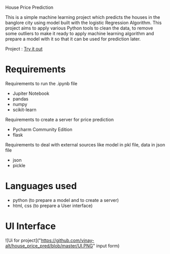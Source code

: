 House Price Prediction

This is a simple machine learning project which predicts the houses in the banglore city using model built with the logistic Regression Algorithm. This project aims to apply various Python tools to clean the data, to remove some outliers to make it ready to apply machine learning algorithm and prepare a model with it so that it can be used for prediction later. 

Project : [Try it out](https://hpprediction)

# Requirements

Requirements to run the .ipynb file
- Jupiter Notebook
- pandas
- numpy
- scikit-learn

Requirements to create a server for price prediction
- Pycharm Community Edition
- flask

Requirements to deal with external sources like model in pkl file, data in json file
- json
- pickle

# Languages used
- python (to prepare a model and to create a server)
- html, css (to prepare a User interface)

# UI Interface

![Ui for project]("https://github.com/vinay-alt/house_price_pred/blob/master/UI.PNG" input form)
